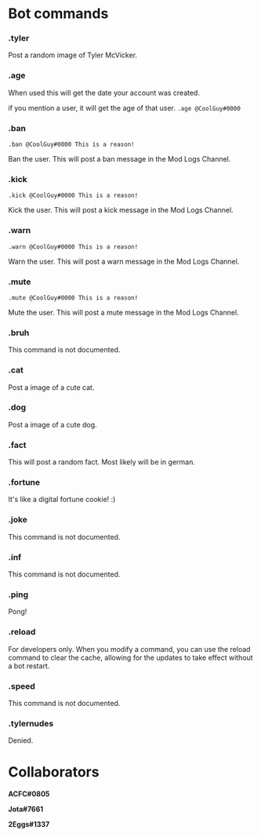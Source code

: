 # Bot commands

### **.tyler**
Post a random image of Tyler McVicker.

### **.age**
When used this will get the date your account was created.

if you mention a user, it will get the age of that user. `.age @CoolGuy#0000` 

### **.ban**
```.ban @CoolGuy#0000 This is a reason!```

Ban the user. This will post a ban message in the Mod Logs Channel.

### **.kick**
```.kick @CoolGuy#0000 This is a reason!```

Kick the user. This will post a kick message in the Mod Logs Channel.

### **.warn**
```.warn @CoolGuy#0000 This is a reason!```

Warn the user. This will post a warn message in the Mod Logs Channel.

### **.mute**
```.mute @CoolGuy#0000 This is a reason!```

Mute the user. This will post a mute message in the Mod Logs Channel.

### **.bruh**
This command is not documented.

### **.cat**
Post a image of a cute cat.

### **.dog**
Post a image of a cute dog.

### **.fact**
This will post a random fact. Most likely will be in german.

### **.fortune**
It's like a digital fortune cookie! :)

### **.joke**
This command is not documented.

### **.inf**
This command is not documented.

### **.ping**
Pong!

### **.reload**
For developers only. When you modify a command, you can use the reload command to clear the cache, allowing for the updates to take effect without a bot restart.

### **.speed**
This command is not documented.

### **.tylernudes**
Denied.

# **Collaborators**
**ACFC#0805**

**Jota#7661**

**2Eggs#1337**